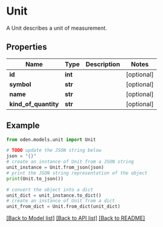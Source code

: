 # Unit

A Unit describes a unit of measurement. 

## Properties

Name | Type | Description | Notes
------------ | ------------- | ------------- | -------------
**id** | **int** |  | [optional] 
**symbol** | **str** |  | [optional] 
**name** | **str** |  | [optional] 
**kind_of_quantity** | **str** |  | [optional] 

## Example

```python
from oden.models.unit import Unit

# TODO update the JSON string below
json = "{}"
# create an instance of Unit from a JSON string
unit_instance = Unit.from_json(json)
# print the JSON string representation of the object
print(Unit.to_json())

# convert the object into a dict
unit_dict = unit_instance.to_dict()
# create an instance of Unit from a dict
unit_from_dict = Unit.from_dict(unit_dict)
```
[[Back to Model list]](../README.md#documentation-for-models) [[Back to API list]](../README.md#documentation-for-api-endpoints) [[Back to README]](../README.md)


